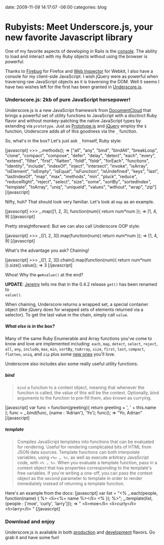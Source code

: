 date: 2009-11-09 14:17:07 -06:00
categories: blog

# Rubyists: Meet Underscore.js, your new favorite Javascript library
One of my favorite aspects of developing in Rails is the <a href="http://slash7.com/articles/2006/12/21/secrets-of-the-rails-console-ninjas">console</a>. The ability to load and interact with my Ruby objects without using the browser is powerful. 

Thanks to <a href="http://getfirebug.com/">Firebug</a> for Firefox and <a href="http://webkit.org/blog/829/web-inspector-updates/">Web Inspector</a> for Webkit, I also have a console for my client-side JavaScript. I wish jQuery were as powerful when traversing raw JavaScript objects as it is traversing the DOM. Well it seems I have two wishes left for the first has been granted in <a href="http://documentcloud.github.com/underscore">Underscore.js</a>.<!--more-->

<h3>Underscore.js: 2kb of pure JavaScript horsepower!</h3>
Underscore.js is a new JavaScript framework from <a href="http://documentcloud.org/">DocumentCloud</a> that brings a powerful set of utility functions to JavaScript with a disctinct Ruby flavor and without monkey-patching the native JavaScript types by extending via <code>prototype</code>. Just as <a href="http://prototypejs.org">Prototype.js</a> and <a href="http://jquery.com">jQuery</a> employ the <code>$</code> function, Underscore adds all of this goodness via the <code>_</code> function.

So, what's in the box? Let's just ask <code>_</code> himself, Ruby style:

[javascript]
&gt;&gt;&gt; _.methods();
=> [&quot;all&quot;, &quot;any&quot;, &quot;bind&quot;, &quot;bindAll&quot;, &quot;breakLoop&quot;, &quot;clone&quot;, &quot;compact&quot;,
 &quot;compose&quot;, &quot;defer&quot;, &quot;delay&quot;, &quot;detect&quot;, &quot;each&quot;, &quot;every&quot;, &quot;extend&quot;,
 &quot;filter&quot;, &quot;first&quot;, &quot;flatten&quot;, &quot;foldl&quot;, &quot;foldr&quot;, &quot;forEach&quot;, &quot;functions&quot;,
 &quot;identity&quot;, &quot;include&quot;, &quot;indexOf&quot;, &quot;inject&quot;, &quot;intersect&quot;, &quot;invoke&quot;,
 &quot;isArray&quot;, &quot;isElement&quot;, &quot;isEmpty&quot;, &quot;isEqual&quot;, &quot;isFunction&quot;,
 &quot;isUndefined&quot;, &quot;keys&quot;, &quot;last&quot;, &quot;lastIndexOf&quot;, &quot;map&quot;, &quot;max&quot;,
 &quot;methods&quot;, &quot;min&quot;, &quot;pluck&quot;, &quot;reduce&quot;, &quot;reduceRight&quot;, &quot;reject&quot;,
 &quot;select&quot;, &quot;size&quot;, &quot;some&quot;, &quot;sortBy&quot;, &quot;sortedIndex&quot;, &quot;template&quot;,
 &quot;toArray&quot;, &quot;uniq&quot;, &quot;uniqueId&quot;, &quot;values&quot;, &quot;without&quot;, &quot;wrap&quot;, &quot;zip&quot;]
[/javascript]

Nifty, huh? That should look very familiar. Let's look at <code>map</code> as an example.

[javascript]
&gt;&gt;&gt; _.map([1, 2, 3], function(num){ return num*num });
=> [1, 4, 9]
[/javascript]

Pretty straightforward. But we can also call Underscore OOP style:

[javascript]
&gt;&gt;&gt; _([1, 2, 3]).map(function(num){ return num*num });
=> [1, 4, 9]
[/javascript]

What's the advantage you ask? Chaining!

[javascript]
&gt;&gt;&gt; _([1, 2, 3]).chain().map(function(num){ return num*num }).size().value();
=> 3
[/javascript]

Whoa! Why the <code><del datetime="2009-11-09T21:17:46+00:00">get</del>value()</code> at the end? 

<strong>UPDATE</strong>: <a href="http://github.com/jashkenas">Jeremy</a> tells me that in the 0.4.2 release <code>get()</code> has been renamed to<code> value()</code>.

When chaining, Underscore returns a wrapped set, a special container object (like jQuery does for wrapped sets of elements returned via a selector). To get the last value in the chain, simply call <code>value</code>.

<h5>What else is in the box?</h5>
Many of the same Ruby Enumerable and Array functions you've come to know and love are implemented including: <code>each</code>, <code>map</code>, <code>detect</code>, <code>select</code>, <code>reject</code>, <code>all</code>, <code>any</code>, <code>include</code>, <code>max</code>, <code>min</code>, <code>sortBy</code>, <code>toArray</code>, <code>size</code>, <code>first</code>, <code>last</code>, <code>compact</code>, <code>flatten</code>, <code>uniq</code>, and <code>zip</code> plus some <a href="http://documentcloud.github.com/underscore/#documentation">new ones</a> you'll love.

Underscore also includes also some really useful utility functions.

<h5>bind</h5>

<blockquote><code>bind</code> a function to a context object, meaning that whenever the function is called, the value of this will be the context. Optionally, bind arguments to the function to pre-fill them, also known as currying. </blockquote>

[javascript]
var func = function(greeting){ return greeting + ', ' + this.name };
func = _.bind(func, {name : 'Adrian'}, 'Yo');
func();
=> &quot;Yo, Adrian&quot;
[/javascript]

<h5>template</h5>

<blockquote>Compiles JavaScript templates into functions that can be evaluated for rendering. Useful for rendering complicated bits of HTML from JSON data sources. Template functions can both interpolate variables, using
<code><%= … %></code>, as well as execute arbitrary JavaScript code, with <code><% … %></code>. When you evaluate a template function, pass in a context object that has properties corresponding to the template's free variables. If you're writing a one-off, you can pass the context object as the second parameter to template in order to render immediately instead of returning a template function. </blockquote>

Here's an example from the docs:
[javascript]
var list = &quot;&lt;% _.each(people, function(name) { %&gt; &lt;li&gt;&lt;%= name %&gt;&lt;/li&gt; &lt;% }); %&gt;&quot;;
_.template(list, {people : ['moe', 'curly', 'larry']});
=> &quot; &lt;li&gt;moe&lt;/li&gt; &lt;li&gt;curly&lt;/li&gt; &lt;li&gt;larry&lt;/li&gt; &quot;
[/javascript]

<h3>Download and enjoy</h3>
Underscore.js is available in both <a href="http://documentcloud.github.com/underscore/underscore-min.js">production</a> and <a href="http://documentcloud.github.com/underscore/underscore.js">development</a> flavors. Go grab it and have some fun!
